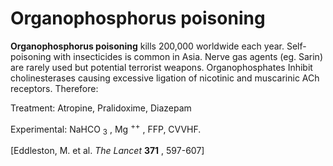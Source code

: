# Organophosphorus poisoning

**Organophosphorus poisoning** kills 200,000 worldwide each year.
Self-poisoning with insecticides is common in Asia. Nerve gas agents
(eg. Sarin) are rarely used but potential terrorist weapons.
Organophosphates Inhibit cholinesterases causing excessive ligation of
nicotinic and muscarinic ACh receptors. Therefore:

Treatment: Atropine, Pralidoxime, Diazepam

Experimental: NaHCO <sub>3</sub> , Mg <sup>++</sup> , FFP, CVVHF.

\[Eddleston, M. et al. *The Lancet* **371** , 597-607\]

